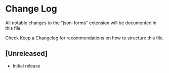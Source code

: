 # Change Log

All notable changes to the "json-forms" extension will be documented in this file.

Check [Keep a Changelog](http://keepachangelog.com/) for recommendations on how to structure this file.

## [Unreleased]

- Initial release